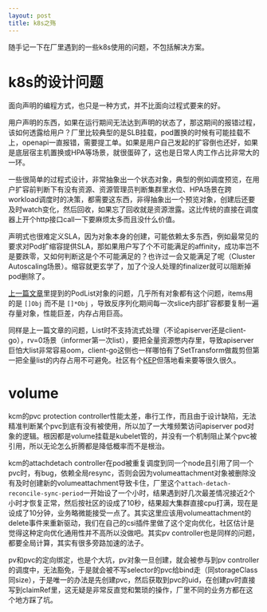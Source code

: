 ```yaml
---
layout: post
title: k8s之殇
---
```


随手记一下在厂里遇到的一些k8s使用的问题，不包括解决方案。

# k8s的设计问题

面向声明的编程方式，也只是一种方式，并不比面向过程式要来的好。

用户声明的东西，如果在运行期间无法达到声明的状态了，那这期间的报错过程，该如何透露给用户？厂里比较典型的是SLB挂载，pod置换的时候有可能挂载不上，openapi一直报错，需要提工单。如果是用户自己发起的扩容倒也还好，如果是底层宿主机置换或HPA等场景，就很蛋碎了，这也是日常人肉工作占比非常大的一环。

一些很简单的过程式设计，非常抽象出一个状态对象，典型的例如调度预览，在用户扩容前判断下有没有资源、资源管理员判断集群里水位、HPA场景在跨workload调度时的决策，都需要这东西，非得抽象出一个预览对象，创建后还要及时watch变化，然后回收，如果忘了回收就是资源泄露。这比传统的直接在调度器上开个http接口call一下要麻烦太多而且没什么价值。

声明式也很难定义SLA，因为对象本身的创建，可能依赖太多东西，例如最常见的要求对Pod扩缩容提供SLA，那如果用户写了个不可能满足的affinity，成功率岂不是要跌零，又如何判断这是个不可能满足的？也许过一会又能满足了呢（Cluster Autoscaling场景）。缩容就更玄学了，加了个没人处理的finalizer就可以阻断掉pod删除了。

[上一篇文章](/2022/10/28/k8s-informer-mem-optimize.html)里提到的PodList对象的问题，几乎所有对象都有这个问题，items用的是 `[]Obj` 而不是 `[]*Obj` ，导致反序列化期间每一次slice内部扩容都要复制一遍存量对象，性能巨差，内存占用巨高。

同样是上一篇文章的问题，List时不支持流式处理（不论apiserver还是client-go），rv=0场景（informer第一次list），要把全量资源憋内存里，导致apiserver巨怕大list非常容易oom，client-go这侧也一样哪怕有了SetTransform做裁剪但第一把全量list的内存占用不可避免。社区有个[KEP](https://github.com/kubernetes/enhancements/tree/master/keps/sig-api-machinery/3157-watch-list)但落地看来要等很久很久。

# volume

kcm的pvc protection controller性能太差，串行工作，而且由于设计缺陷，无法精准判断某个pvc到底有没有被使用，所以加了一大堆频繁访问apiserver pod对象的逻辑。根因都是volume挂载是kubelet管的，并没有一个机制阻止某个pvc被引用，所以无论怎么折腾都是降低概率而不是根治。

kcm的attachdetach controller在pod被重复调度到同一个node且引用了同一个pvc时，有bug，依赖全局resync，否则会因为volumeattachment对象被删除没有及时创建新的volumeattachment导致卡住，厂里这个`attach-detach-reconcile-sync-period`一开始设了一个小时，结果遇到好几次最差情况接近2个小时才恢复正常，然后按社区的设成了10秒，结果超大集群直接cpu打满，现在是设成了10分钟，业务略微能接受一点了。其实这里应该用volumeattachment的delete事件来重新驱动，我们在自己的csi插件里做了这个定向优化，社区估计是觉得这种定向优化通用性并不高所以没做吧。其实pv controller也是同样的问题，都要全局计算，其实有很多旁路加速的法子。

pv和pvc的定向绑定，也是个大坑，pv对象一旦创建，就会被参与到pv controller的调度中，无法豁免，于是就会被不写selector的pvc给bind走（同storageClass同size），于是唯一的办法是先创建pvc，然后获取到pvc的uid，在创建pv时直接写到claimRef里，这无疑是非常反直觉和繁琐的操作，厂里不同的业务方都在这个地方踩了坑。